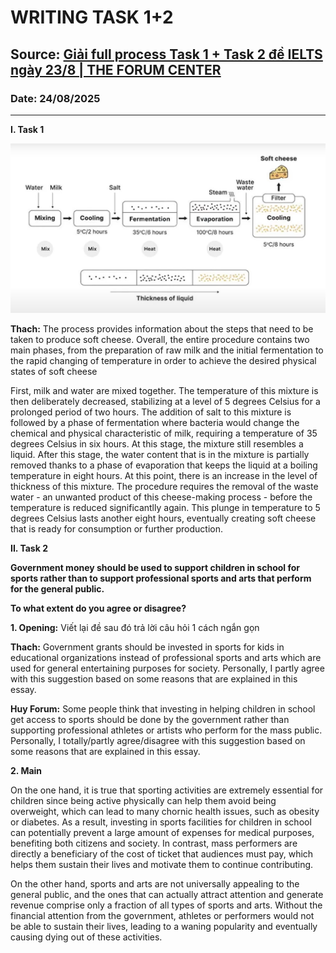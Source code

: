 # WRITING TASK 1+2

## Source: [Giải full process Task 1 + Task 2 đề IELTS ngày 23/8 | THE FORUM CENTER](https://www.youtube.com/watch?v=criARuQzuak&t=8s)

### Date: 24/08/2025
---

**I. Task 1**

![alt text](image.png)

**Thach:** The process provides information about the steps that need to be taken to produce soft cheese. Overall, the entire procedure contains two main phases, from the preparation of raw milk and the initial fermentation to the rapid changing of temperature in order to achieve the desired physical states of soft cheese

First, milk and water are mixed together. The temperature of this mixture is then deliberately decreased, stabilizing at a level of 5 degrees Celsius for a prolonged period of two hours. The addition of salt to this mixture is followed by a phase of fermentation where bacteria would change the chemical and physical characteristic of milk, requiring a temperature of 35 degrees Celsius in six hours. At this stage, the mixture still resembles a liquid. After this stage, the water content that is in the mixture is partially removed thanks to a phase of evaporation that keeps the liquid at a boiling temperature in eight hours. At this point, there is an increase in the level of thickness of this mixture. The procedure requires the removal of the waste water - an unwanted product of this cheese-making process - before the temperature is reduced significantlly again. This plunge in temperature to 5 degrees Celsius lasts another eight hours, eventually creating soft cheese that is ready for consumption or further production.



**II. Task 2**

**Government money should be used to support children in school for sports rather than to support professional sports and arts that perform for the general public.**

**To what extent do you agree or disagree?**

**1. Opening:** Viết lại đề sau đó trả lời câu hỏi 1 cách ngắn gọn

**Thach:** Government grants should be invested in sports for kids in educational organizations instead of professional sports and arts which are used for general entertaining purposes for society. Personally, I partly agree with this suggestion based on some reasons that are explained in this essay.

**Huy Forum:** Some people think that investing in helping children in school get access to sports should be done by the government rather than supporting professional athletes or artists who perform for the mass public. Personally, I totally/partly agree/disagree with this suggestion based on some reasons that are explained in this essay.

**2. Main**

On the one hand, it is true that sporting activities are extremely essential for children since being active physically can help them avoid being overweight, which can lead to many chornic health issues, such as obesity or diabetes. As a result, investing in sports facilities for children in school can potentially prevent a large amount of expenses for medical purposes, benefiting both citizens and society. In contrast, mass performers are directly a beneficiary of the cost of ticket that audiences must pay, which helps them sustain their lives and motivate them to continue contributing.

On the other hand, sports and arts are not universally appealing to the general public, and the ones that can actually attract attention and generate revenue comprise only a fraction of all types of sports and arts. Without the financial attention from the government, athletes or performers would not be able to sustain their lives, leading to a waning popularity and eventually causing dying out of these activities.